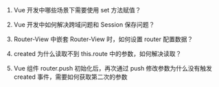 1. Vue 开发中哪些场景下需要使用 set 方法赋值？

2. Vue 开发中如何解决跨域问题和 Session 保存问题？

3. Router-View 中嵌套 Router-View 时，如何设置 router 配置数据？

4. created 为什么读取不到 this.route 中的参数，如何解决读取？

5. Vue 组件 router.push 初始化后，再次通过 push 修改参数为什么没有触发 created 事件，需要如何获取第二次的参数

   

